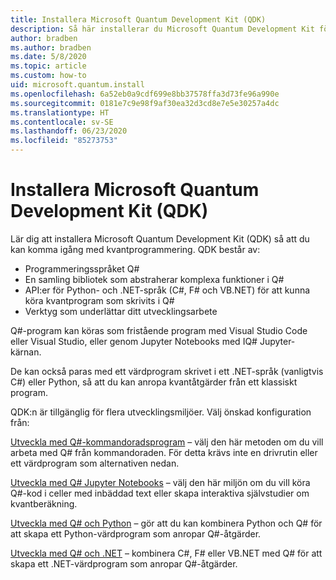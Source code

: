 ```yaml
---
title: Installera Microsoft Quantum Development Kit (QDK)
description: Så här installerar du Microsoft Quantum Development Kit för olika miljöer.
author: bradben
ms.author: bradben
ms.date: 5/8/2020
ms.topic: article
ms.custom: how-to
uid: microsoft.quantum.install
ms.openlocfilehash: 6a52eb0a9cdf699e8bb37578ffa3d73fe96a990e
ms.sourcegitcommit: 0181e7c9e98f9af30ea32d3cd8e7e5e30257a4dc
ms.translationtype: HT
ms.contentlocale: sv-SE
ms.lasthandoff: 06/23/2020
ms.locfileid: "85273753"
---
```

# <a name="install-the-microsoft-quantum-development-kit-qdk"></a>Installera Microsoft Quantum Development Kit (QDK)

Lär dig att installera Microsoft Quantum Development Kit (QDK) så att du kan komma igång med kvantprogrammering. QDK består av:

- Programmeringsspråket Q#
- En samling bibliotek som abstraherar komplexa funktioner i Q#
- API:er för Python- och .NET-språk (C#, F# och VB.NET) för att kunna köra kvantprogram som skrivits i Q#
- Verktyg som underlättar ditt utvecklingsarbete

Q#-program kan köras som fristående program med Visual Studio Code eller Visual Studio, eller genom Jupyter Notebooks med IQ# Jupyter-kärnan.

De kan också paras med ett värdprogram skrivet i ett .NET-språk (vanligtvis C#) eller Python, så att du kan anropa kvantåtgärder från ett klassiskt program.

QDK:n är tillgänglig för flera utvecklingsmiljöer. Välj önskad konfiguration från:

[Utveckla med Q#-kommandoradsprogram](xref:microsoft.quantum.install.standalone) – välj den här metoden om du vill arbeta med Q# från kommandoraden. För detta krävs inte en drivrutin eller ett värdprogram som alternativen nedan.

[Utveckla med Q# Jupyter Notebooks](xref:microsoft.quantum.install.jupyter) – välj den här miljön om du vill köra Q#-kod i celler med inbäddad text eller skapa interaktiva självstudier om kvantberäkning. 

[Utveckla med Q# och Python](xref:microsoft.quantum.install.python) – gör att du kan kombinera Python och Q# för att skapa ett Python-värdprogram som anropar Q#-åtgärder.

[Utveckla med Q# och .NET](xref:microsoft.quantum.install.cs) – kombinera C#, F# eller VB.NET med Q# för att skapa ett .NET-värdprogram som anropar Q#-åtgärder.
